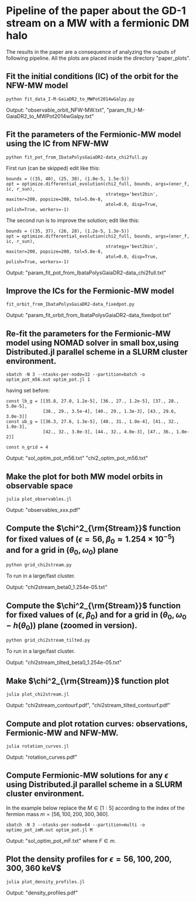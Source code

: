 # Pipeline of the paper about the GD-1 stream on a MW with a fermionic DM halo

The results in the paper are a consequence of analyzing the ouputs of following pipeline.
All the plots are placed inside the directory "paper_plots".

## Fit the initial conditions (IC) of the orbit for the NFW-MW model
```
python fit_data_I-M-GaiaDR2_to_MWPot2014wGalpy.py
```

Output: "observable_orbit_NFW-MW.txt", "param_fit_I-M-GaiaDR2_to_MWPot2014wGalpy.txt"

## Fit the parameters of the Fermionic-MW model using the IC from NFW-MW
```
python fit_pot_from_IbataPolysGaiaDR2-data_chi2full.py
```

First run (can be skipped) edit like this:
```
bounds = ((35, 40), (25, 30), (1.0e-5, 1.5e-5))
opt = optimize.differential_evolution(chi2_full, bounds, args=(ener_f, ic, r_sun),
                                      strategy='best2bin', maxiter=200, popsize=200, tol=5.0e-8,
                                      atol=0.0, disp=True, polish=True, workers=-1)
```
The second run is to improve the solution; edit like this:
```
bounds = ((35, 37), (26, 28), (1.2e-5, 1.3e-5))
opt = optimize.differential_evolution(chi2_full, bounds, args=(ener_f, ic, r_sun),
                                      strategy='best2bin', maxiter=200, popsize=200, tol=5.0e-8,
                                      atol=0.0, disp=True, polish=True, workers=-1)
```

Output: "param_fit_pot_from_IbataPolysGaiaDR2-data_chi2full.txt"

## Improve the ICs for the Fermionic-MW model
```
fit_orbit_from_IbataPolysGaiaDR2-data_fixedpot.py
```

Output: "param_fit_orbit_from_IbataPolysGaiaDR2-data_fixedpot.txt"


## Re-fit the parameters for the Fermionic-MW model using NOMAD solver in small box,using Distributed.jl parallel scheme in a SLURM cluster environment.

```
sbatch -N 3 --ntasks-per-node=32 --partition=batch -o optim_pot_m56.out optim_pot.jl 1
```
having set before:

```
const lb_g = [[35.8, 27.0, 1.2e-5], [36., 27., 1.2e-5], [37., 28., 5.0e-5],
              [38., 29., 3.5e-4], [40., 29., 1.3e-3], [43., 29.6, 3.0e-3]]
const ub_g = [[36.3, 27.6, 1.3e-5], [40., 31., 1.0e-4], [41., 32., 1.0e-3],
              [42., 32., 3.0e-3], [44., 32., 4.0e-3], [47., 36., 1.0e-2]]

const n_grid = 4
```


Output: "sol_optim_pot_m56.txt"  "chi2_optim_pot_m56.txt"


## Make the plot for both MW model orbits in observable space

```
julia plot_observables.jl
```
Output: "observables_xxx.pdf"

## Compute the $\chi^2_{\rm{Stream}}$ function for fixed values of $(\epsilon=56, \beta_0\approx1.254\times10^{-5})$ and for a grid in $(\theta_0,\omega_0)$ plane
```
python grid_chi2stream.py
```

To run in a large/fast cluster.

Output: "chi2stream_beta0_1.254e-05.txt"

## Compute the $\chi^2_{\rm{Stream}}$ function for fixed values of $(\epsilon, \beta_0)$ and for a grid in $(\theta_0,\omega_0-h(\theta_0))$ plane (zoomed in version).
```
python grid_chi2stream_tilted.py
```

To run in a large/fast cluster.

Output: "chi2stream_tilted_beta0_1.254e-05.txt"

## Make $\chi^2_{\rm{Stream}}$ function plot

```
julia plot_chi2stream.jl
```

Output: "chi2stream_contourf.pdf", "chi2stream_tilted_contourf.pdf"

## Compute and plot rotation curves: observations, Fermionic-MW and NFW-MW.

```
julia rotation_curves.jl
```

Output: "rotation_curves.pdf"

## Compute Fermionic-MW solutions for any $\epsilon$ using Distributed.jl parallel scheme in a SLURM cluster environment.

In the example below replace the $M \in [1:5]$ according to
the index of the fermion mass $m=[56, 100, 200, 300, 360]$.
```
sbatch -N 3 --ntasks-per-node=64 --partition=multi -o optimo_pot_imM.out optim_pot.jl M
```

Output: "sol_optim_pot_mF.txt" where $F\in m$.



## Plot the density profiles for $\epsilon=56, 100, 200, 300, 360$ keV$

```
julia plot_density_profiles.jl
```

Output: "density_profiles.pdf"
